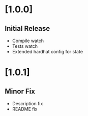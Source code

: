 # [1.0.0]

## Initial Release

- Compile watch
- Tests watch
- Extended hardhat config for state

# [1.0.1]

## Minor Fix

- Description fix
- README fix

